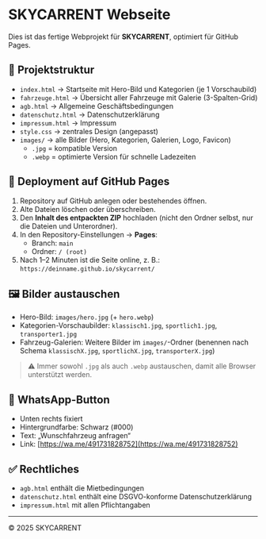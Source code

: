 # SKYCARRENT Webseite

Dies ist das fertige Webprojekt für **SKYCARRENT**, optimiert für GitHub Pages.

## 📂 Projektstruktur

- `index.html` → Startseite mit Hero-Bild und Kategorien (je 1 Vorschaubild)
- `fahrzeuge.html` → Übersicht aller Fahrzeuge mit Galerie (3-Spalten-Grid)
- `agb.html` → Allgemeine Geschäftsbedingungen
- `datenschutz.html` → Datenschutzerklärung
- `impressum.html` → Impressum
- `style.css` → zentrales Design (angepasst)
- `images/` → alle Bilder (Hero, Kategorien, Galerien, Logo, Favicon)
  - `.jpg` = kompatible Version
  - `.webp` = optimierte Version für schnelle Ladezeiten

## 🚀 Deployment auf GitHub Pages

1. Repository auf GitHub anlegen oder bestehendes öffnen.
2. Alte Dateien löschen oder überschreiben.
3. Den **Inhalt des entpackten ZIP** hochladen (nicht den Ordner selbst, nur die Dateien und Unterordner).
4. In den Repository-Einstellungen → **Pages**:
   - Branch: `main`
   - Ordner: `/ (root)`
5. Nach 1–2 Minuten ist die Seite online, z. B.:  
   `https://deinname.github.io/skycarrent/`

## 🖼️ Bilder austauschen

- Hero-Bild: `images/hero.jpg` (+ `hero.webp`)
- Kategorien-Vorschaubilder: `klassisch1.jpg`, `sportlich1.jpg`, `transporter1.jpg`
- Fahrzeug-Galerien: Weitere Bilder im `images/`-Ordner (benennen nach Schema `klassischX.jpg`, `sportlichX.jpg`, `transporterX.jpg`)

> ⚠️ Immer sowohl `.jpg` als auch `.webp` austauschen, damit alle Browser unterstützt werden.

## 📱 WhatsApp-Button

- Unten rechts fixiert
- Hintergrundfarbe: Schwarz (#000)
- Text: „Wunschfahrzeug anfragen“
- Link: [https://wa.me/491731828752](https://wa.me/491731828752)

## ✅ Rechtliches

- `agb.html` enthält die Mietbedingungen
- `datenschutz.html` enthält eine DSGVO-konforme Datenschutzerklärung
- `impressum.html` mit allen Pflichtangaben

---

© 2025 SKYCARRENT
